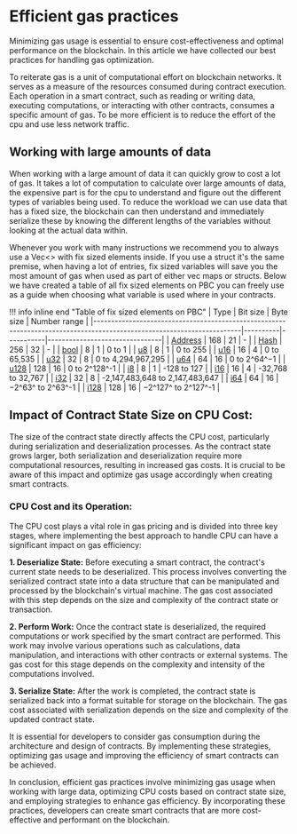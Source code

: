 # Efficient gas practices

<div class="dot-navigation">
    <a class="dot-navigation__item" href="gas-pricing.html"></a>
    <a class="dot-navigation__item" href="storage-gas-price.html"></a>
    <a class="dot-navigation__item" href="zk-computation-gas-fees.html"></a>
    <a class="dot-navigation__item" href="how-to-get-testnet-gas.html"></a>
    <a class="dot-navigation__item dot-navigation__item--active" href="efficient-gas-practices.html"></a>
    <a class="dot-navigation__item" href="contract-to-contract-gas-estimation.html"></a>
    <!-- Repeat above for more dots -->
</div>
Minimizing gas usage is essential to ensure cost-effectiveness and optimal performance on the blockchain. In this article we have collected our best practices for handling gas optimization. 

To reiterate gas is a unit of computational effort on blockchain networks. It serves as a measure of the resources consumed during contract execution. Each operation in a smart contract, such as reading or writing data, executing computations, or interacting with other contracts, consumes a specific amount of gas. To be more efficient is to reduce the effort of the cpu and use less network traffic. 

## Working with large amounts of data
When working with a large amount of data it can quickly grow to cost a lot of gas. It takes a lot of computation to calculate over large amounts of data, the expensive part is for the cpu to understand and figure out the different types of variables being used. To reduce the workload we can use data that has a fixed size, the blockchain can then understand and immediately serialize these by knowing the different lengths of the variables without looking at the actual data within. 

Whenever you work with many instructions we recommend you to always use a Vec<> with fix sized elements inside. If you use a struct it's the same premise, when having a lot of entries, fix sized variables will save you the most amount of gas when used as part of either vec maps or structs. Below we have created a table of all fix sized elements on PBC you can freely use as a guide when choosing what variable is used where in your contracts. 

!!! info inline end "Table of fix sized elements on PBC"
    | Type | Bit size | Byte size | Number range |
    |-----------------------------------------------------------------------------------------------------------------------|----------|-----------|--------------------------------|
    | [Address](https://partisiablockchain.gitlab.io/language/contract-sdk/pbc_contract_common/address/struct.Address.html) | 168      | 21        | -                              |
    | [Hash](https://partisiablockchain.gitlab.io/language/contract-sdk/pbc_contract_common/struct.Hash.html)               | 256      | 32        | -                              |
    | [bool](https://doc.rust-lang.org/stable/std/primitive.bool.html)                                                      | 8        | 1         | 0 to 1                         |
    | [u8](https://doc.rust-lang.org/stable/std/primitive.u8.html)                                                          | 8        | 1         | 0 to 255                       |
    | [u16](https://doc.rust-lang.org/stable/std/primitive.u16.html)                                                        | 16       | 4         | 0 to 65,535                    |
    | [u32](https://doc.rust-lang.org/stable/std/primitive.u32.html)                                                        | 32       | 8         | 0 to 4,294,967,295             |
    | [u64](https://doc.rust-lang.org/stable/std/primitive.u64.html)                                                        | 64       | 16        | 0 to 2^64^−1                   |
    | [u128](https://doc.rust-lang.org/stable/std/primitive.u128.html)                                                      | 128      | 16        | 0 to  2^128^-1                 |
    | [i8](https://doc.rust-lang.org/stable/std/primitive.i8.html)                                                          | 8        | 1         | -128 to 127                    |
    | [i16](https://doc.rust-lang.org/stable/std/primitive.i16.html)                                                        | 16       | 4         | -32,768 to 32,767              |
    | [i32](https://doc.rust-lang.org/stable/std/primitive.i32.html)                                                        | 32       | 8         | -2,147,483,648 to 2,147,483,647 |
    | [i64](https://doc.rust-lang.org/stable/std/primitive.i64.html)                                                        | 64       | 16        | −2^63^ to  2^63^-1             |
    | [i128](https://doc.rust-lang.org/stable/std/primitive.i128.html)                                                      | 128      | 16        | −2^127^ to  2^127^-1           |

## Impact of Contract State Size on CPU Cost:
The size of the contract state directly affects the CPU cost, particularly during serialization and deserialization processes. As the contract state grows larger, both serialization and deserialization require more computational resources, resulting in increased gas costs. It is crucial to be aware of this impact and optimize gas usage accordingly when creating smart contracts.

### CPU Cost and its Operation:
The CPU cost plays a vital role in gas pricing and is divided into three key stages, where implementing the best approach to handle CPU can have a significant impact on gas efficiency:

**1. Deserialize State:** Before executing a smart contract, the contract's current state needs to be deserialized. This process involves converting the serialized contract state into a data structure that can be manipulated and processed by the blockchain's virtual machine. The gas cost associated with this step depends on the size and complexity of the contract state or transaction.

**2. Perform Work:** Once the contract state is deserialized, the required computations or work specified by the smart contract are performed. This work may involve various operations such as calculations, data manipulation, and interactions with other contracts or external systems. The gas cost for this stage depends on the complexity and intensity of the computations involved.

**3. Serialize State:** After the work is completed, the contract state is serialized back into a format suitable for storage on the blockchain. The gas cost associated with serialization depends on the size and complexity of the updated contract state.

It is essential for developers to consider gas consumption during the architecture and design of contracts. By implementing these strategies, optimizing gas usage and improving the efficiency of smart contracts can be achieved.

In conclusion, efficient gas practices involve minimizing gas usage when working with large data, optimizing CPU costs based on contract state size, and employing strategies to enhance gas efficiency. By incorporating these practices, developers can create smart contracts that are more cost-effective and performant on the blockchain.

